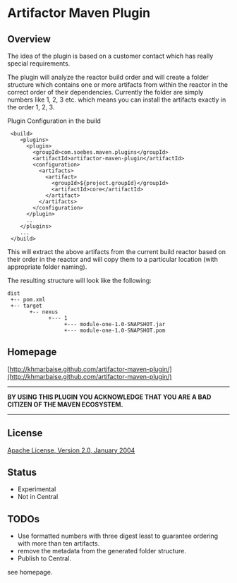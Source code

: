 Artifactor Maven Plugin
=======================

Overview
--------

 The idea of the plugin is based on a customer contact which has really special
 requirements. 
 
 The plugin will analyze the reactor build order and will create a folder
 structure which contains one or more artifacts from within the reactor
 in the correct order of their dependencies. Currently
 the folder are simply numbers like 1, 2, 3 etc. which means
 you can install the artifacts exactly in the order 1, 2, 3. 
 
 
 Plugin Configuration in the build 

	 <build>
	    <plugins>
	      <plugin>
	        <groupId>com.soebes.maven.plugins</groupId>
	        <artifactId>artifactor-maven-plugin</artifactId>
	        <configuration>
	          <artifacts>
	            <artifact>
	              <groupId>${project.groupId}</groupId>
	              <artifactId>core</artifactId>
	            </artifact>
	          </artifacts>
	        </configuration>
	      </plugin>
	      ..
	    </plugins>
	    ...
	 </build>


 This will extract the above artifacts from the current build reactor 
 based on their order in the reactor and will copy them to a particular 
 location (with appropriate folder naming).
 
 The resulting structure will look like the following:
 
    dist
     +-- pom.xml
     +-- target
           +-- nexus
                 +--- 1
                      +--- module-one-1.0-SNAPSHOT.jar
                      +--- module-one-1.0-SNAPSHOT.pom


Homepage
--------
[http://khmarbaise.github.com/artifactor-maven-plugin/](http://khmarbaise.github.com/artifactor-maven-plugin/)

- - -

__BY USING THIS PLUGIN YOU ACKNOWLEDGE THAT YOU ARE A BAD CITIZEN OF THE MAVEN ECOSYSTEM.__

- - -

License
-------
[Apache License, Version 2.0, January 2004](http://www.apache.org/licenses/)


Status
------

 * Experimental
 * Not in Central

TODOs
-----

 * Use formatted numbers with three digest least to guarantee ordering with more than ten artifacts.  
 * remove the metadata from the generated folder structure.
 * Publish to Central.

see homepage.
